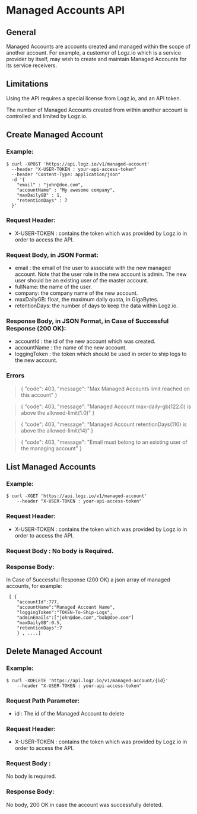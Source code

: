 # Managed Accounts API

## General
Managed Accounts are accounts created and managed within the scope of another account. For example, a customer of Logz.io which is a service provider by itself, may wish to create and maintain Managed Accounts for its service receivers. 

## Limitations
Using the API requires a special license from Logz.io, and an API token.

The number of Managed Accounts created from within another account is controlled and limited by Logz.io.

## Create Managed Account
### Example:
```
$ curl -XPOST 'https://api.logz.io/v1/managed-account'  
  --header "X-USER-TOKEN : your-api-access-token"
  --header "Content-Type: application/json"
  -d '{ 
    "email" : "john@doe.com",
    "accountName" : "My awesome company",
    "maxDailyGB" : 1,
    "retentionDays" : 7
  }'
```
### Request Header:
- X-USER-TOKEN : contains the token which was provided by Logz.io in order to access the API.

### Request Body, in JSON Format:
- email : the email of the user to associate with the new managed account. Note that the user role in the new account is admin. The new user should be an existing user of the master account.
- fullName: the name of the user.
- company: the company name of the new account.
- maxDailyGB: float, the maximum daily quota, in GigaBytes.
- retentionDays: the number of days to keep the data within Logz.io.

### Response Body, in JSON Format, in Case of Successful Response (200 OK):
- accountId : the id of the new account which was created.
- accountName : the name of the new account.
- loggingToken : the token which should be used in order to ship logs to the new account.

### Errors


> {
> "code": 403,
> "message": "Max Managed Accounts limit reached on this account"
> }

> {
>     "code": 403,
>     "message": "Managed Account max-daily-gb(122.0) is above the allowed-limit(1.0)"
> }

> {
>     "code": 403,
>     "message": "Managed Account retentionDays(110) is above the allowed-limit(14)"
> }

> {
>     "code": 403,
>     "message": "Email must belong to an existing user of the managing account"
> }


## List Managed Accounts
### Example:
```
$ curl -XGET 'https://api.logz.io/v1/managed-account'
	--header "X-USER-TOKEN : your-api-access-token"
```

### Request Header:
- X-USER-TOKEN : contains the token which was provided by Logz.io in order to access the API.

### Request Body : No body is Required.

### Response Body:
In Case of Successful Response (200 OK) a json array of managed accounts, for example:

```
 [ {
    "accountId":777, 
    "accountName":"Managed Account Name",
    "loggingToken":"TOKEN-To-Ship-Logs",
    "adminEmails":["john@doe.com","bob@doe.com"]
    "maxDailyGB":0.5,
    "retentionDays":7 
    } , ....]
```



## Delete Managed Account
### Example:
```
$ curl -XDELETE 'https://api.logz.io/v1/managed-account/{id}'
	--header "X-USER-TOKEN : your-api-access-token"
```

### Request Path Parameter:
- id : The id of the Managed Account to delete

### Request Header:
- X-USER-TOKEN : contains the token which was provided by Logz.io in order to access the API.

### Request Body : 
No body is required.

### Response Body: 
No body, 200 OK in case the account was successfully deleted.
